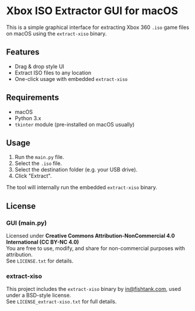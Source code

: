 # Xbox ISO Extractor GUI for macOS

This is a simple graphical interface for extracting Xbox 360 `.iso` game files on macOS using the `extract-xiso` binary.

## Features

- Drag & drop style UI
- Extract ISO files to any location
- One-click usage with embedded `extract-xiso`

## Requirements

- macOS
- Python 3.x
- `tkinter` module (pre-installed on macOS usually)

## Usage

1. Run the `main.py` file.
2. Select the `.iso` file.
3. Select the destination folder (e.g. your USB drive).
4. Click "Extract".

The tool will internally run the embedded `extract-xiso` binary.

## License

### GUI (main.py)
Licensed under **Creative Commons Attribution-NonCommercial 4.0 International (CC BY-NC 4.0)**  
You are free to use, modify, and share for non-commercial purposes with attribution.  
See `LICENSE.txt` for details.

### extract-xiso
This project includes the `extract-xiso` binary by in@fishtank.com, used under a BSD-style license.  
See `LICENSE_extract-xiso.txt` for full details.
